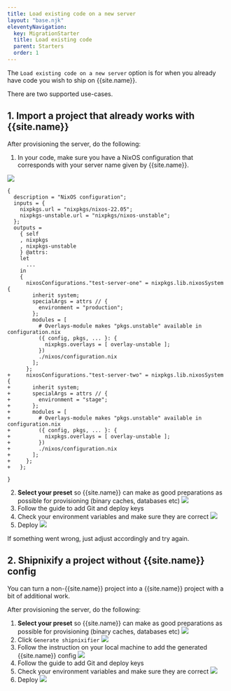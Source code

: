 ```yaml
---
title: Load existing code on a new server
layout: "base.njk"
eleventyNavigation:
  key: MigrationStarter
  title: Load existing code
  parent: Starters
  order: 1
---
```


The `Load existing code on a new server` option is for when you already have code you wish to ship on {{site.name}}.

There are two supported use-cases.

## 1. Import a project that already works with {{site.name}}

After provisioning the server, do the following:

1. In your code, make sure you have a NixOS configuration that corresponds with your server name given by {{site.name}}.

<img src="/images/server-name.webp" />

```diff-nix
{
  description = "NixOS configuration";
  inputs = {
    nixpkgs.url = "nixpkgs/nixos-22.05";
    nixpkgs-unstable.url = "nixpkgs/nixos-unstable";
  };
  outputs =
    { self
    , nixpkgs
    , nixpkgs-unstable
    } @attrs:
    let
      ...
    in
    {
      nixosConfigurations."test-server-one" = nixpkgs.lib.nixosSystem {
        inherit system;
        specialArgs = attrs // {
          environment = "production";
        };
        modules = [
          # Overlays-module makes "pkgs.unstable" available in configuration.nix
          ({ config, pkgs, ... }: {
            nixpkgs.overlays = [ overlay-unstable ];
          })
          ./nixos/configuration.nix
        ];
      };
+     nixosConfigurations."test-server-two" = nixpkgs.lib.nixosSystem {
+       inherit system;
+       specialArgs = attrs // {
+         environment = "stage";
+       };
+       modules = [
+         # Overlays-module makes "pkgs.unstable" available in configuration.nix
+         ({ config, pkgs, ... }: {
+           nixpkgs.overlays = [ overlay-unstable ];
+         })
+         ./nixos/configuration.nix
+       ];
+     };
+   };

}

```

2. **Select your preset** so {{site.name}} can make as good preparations as possible for provisioning (binary caches, databases etc)
   <img src="/images/select-preset.webp" />
3. Follow the guide to add Git and deploy keys
4. Check your environment variables and make sure they are correct
   <img src="/images/environment-view.webp" />
5. Deploy
   <img src="/images/deploy-btn-migrate.webp" />

If something went wrong, just adjust accordingly and try again.

## 2. Shipnixify a project without {{site.name}} config

You can turn a non-{{site.name}} project into a {{site.name}} project with a bit of additional work.

After provisioning the server, do the following:

1. **Select your preset** so {{site.name}} can make as good preparations as possible for provisioning (binary caches, databases etc)
   <img src="/images/select-preset.webp" />
2. Click `Generate shipnixifier`
   <img src="/images/generate-shipnixifier.webp" />
3. Follow the instruction on your local machine to add the generated {{site.name}} config
   <img src="/images/shipnixifier-script.webp" />
4. Follow the guide to add Git and deploy keys
5. Check your environment variables and make sure they are correct
   <img src="/images/environment-view.webp" />
6. Deploy
   <img src="/images/deploy-btn-migrate.webp" />
